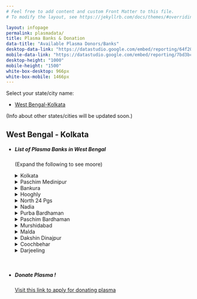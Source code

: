```yaml
---
# Feel free to add content and custom Front Matter to this file.
# To modify the layout, see https://jekyllrb.com/docs/themes/#overriding-theme-defaults

layout: infopage
permalink: plasmadata/
title: Plasma Banks & Donation
data-title: "Available Plasma Donors/Banks"
desktop-data-link: "https://datastudio.google.com/embed/reporting/64f20541-9bf3-4e6b-8eed-cfd46b7ddf34/page/6NyFC"
mobile-data-link: "https://datastudio.google.com/embed/reporting/7bd3bca1-e3b7-489a-86a6-47a9da6bfad0/page/6NyFC"
desktop-height: "1000"
mobile-height: "1500"
white-box-desktop: 966px
white-box-mobile: 1466px
---
```

Select your state/city name:

- [West Bengal-Kolkata](#westbengal---kolkata)	

(Info about other states/cities will be updated soon.)

## West Bengal - Kolkata

- ##### List of Plasma Banks in West Bengal 

    (Expand the following to see moore)
    <details><summary>Kolkata</summary><p>

    - Institute of Blood Transfusion Medical & Immuno Haematology (Central Blood Bank)
    - SSKM Hospital Blood Bank
    - Calcutta Medical College & Hospital Blood Bank
    - R.G. Kar Medical College & Hospital Blood Bank
    - N.R.S. Medical College & Hospital Blood Bank
    - Calcutta National Medical College Blood Bank
    - ESI Hospital, Maniktala Blood Bank

    </p></details>
    <details><summary>Paschim Medinipur</summary><p>

    - Medinipur Medical College & Hospital Blood Bank

    </p></details>

    <details><summary>Bankura</summary><p>

    - Bankura Sammilani Medical College & Hospital Blood Bank

    </p></details>

    <details><summary>Hooghly</summary><p>

    - Chinsura (Imambara) Dist. Hospital (Hooghly Dist Hospital) Blood Bank

    </p></details>
    <details><summary>North 24 Pgs</summary><p>

    - College of Medicine & Sagore Dutta Hospital Blood Bank

    </p></details>
    <details><summary>Nadia</summary><p>

    - CoM & Jawaharlal Nehru Memorial (JNM) Hospital Blood Bank
    - Krishnanagar (Saktinagar) Nadia Dist. Hospital Blood Bank

    </p></details>
    <details><summary>Purba Bardhaman</summary><p>

    - Burdwan Medical College & Hospital Blood Bank

    </p></details>
    <details><summary>Paschim Bardhaman</summary><p>

    - Asansol Dist. Hospital Blood Bank

    </p></details>
    <details><summary>Murshidabad</summary><p>

    - Murshidabad MCH Blood Bank

    </p></details>
    <details><summary>Malda</summary><p>

    - Malda MCH Blood Bank

    </p></details>
    <details><summary>Dakshin Dinajpur</summary><p>

    - Balurghat Dist. Hospital Blood Bank

    </p></details>
    <details><summary>Coochbehar</summary><p>

    - Coochbehar Dist. Hospital (MJN) Blood Bank

    </p></details>
    <details><summary>Darjeeling</summary><p>

    - North Bengal Medical College & Hospital Blood Bank

    </p></details>
    <p>&nbsp;</p>
- ##### Donate Plasma !

    [Visit this link to apply for donating plasma](http://applyonline.wbhealth.gov.in:8004/)